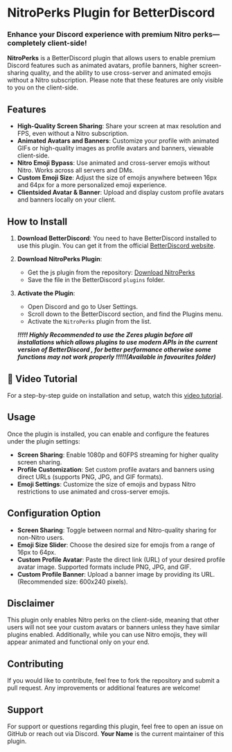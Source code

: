 # NitroPerks Plugin for BetterDiscord

### Enhance your Discord experience with premium Nitro perks—completely client-side!

**NitroPerks** is a BetterDiscord plugin that allows users to enable premium Discord features such as animated avatars, profile banners, higher screen-sharing quality, and the ability to use cross-server and animated emojis without a Nitro subscription. Please note that these features are only visible to you on the client-side.

## Features

- **High-Quality Screen Sharing**: Share your screen at max resolution and  FPS, even without a Nitro subscription.
- **Animated Avatars and Banners**: Customize your profile with animated GIFs or high-quality images as profile avatars and banners, viewable client-side.
- **Nitro Emoji Bypass**: Use animated and cross-server emojis without Nitro. Works across all servers and DMs.
- **Custom Emoji Size**: Adjust the size of emojis anywhere between 16px and 64px for a more personalized emoji experience.
- **Clientsided Avatar & Banner**: Upload and display custom profile avatars and banners locally on your client.

## How to Install

1. **Download BetterDiscord**: You need to have BetterDiscord installed to use this plugin. You can get it from the official [BetterDiscord website](https://betterdiscord.app/).
2. **Download NitroPerks Plugin**: 
   - Get the js  plugin from the repository: [Download NitroPerks](https://github.com/vishnu1100/BetterDiscordNitroPlugin/releases/tag/V2.0.0)
   - Save the file in the BetterDiscord `plugins` folder. 
3. **Activate the Plugin**:
   - Open Discord and go to User Settings.
   - Scroll down to the BetterDiscord section, and find the Plugins menu.
   - Activate the `NitroPerks` plugin from the list.

   ***!!!!! Highly Recommended to use the Zeres plugin  before all installations  which allows plugins to use modern APIs in the current version of BetterDiscord ,  for better performance otherwise some functions may not work properly !!!!!(Available in favourites folder)***



## 🎥 Video Tutorial

For a step-by-step guide on installation and setup, watch this [video tutorial](https://youtu.be/HoBTcEQcIoA).

## Usage

Once the plugin is installed, you can enable and configure the features under the plugin settings:
- **Screen Sharing**: Enable 1080p and 60FPS streaming for higher quality screen sharing.
- **Profile Customization**: Set custom profile avatars and banners using direct URLs (supports PNG, JPG, and GIF formats).
- **Emoji Settings**: Customize the size of emojis and bypass Nitro restrictions to use animated and cross-server emojis.

## Configuration Option

- **Screen Sharing**: Toggle between normal and Nitro-quality sharing for non-Nitro users.
- **Emoji Size Slider**: Choose the desired size for emojis from a range of 16px to 64px.
- **Custom Profile Avatar**: Paste the direct link (URL) of your desired profile avatar image. Supported formats include PNG, JPG, and GIF.
- **Custom Profile Banner**: Upload a banner image by providing its URL. (Recommended size: 600x240 pixels).

## Disclaimer

This plugin only enables Nitro perks on the client-side, meaning that other users will not see your custom avatars or banners unless they have similar plugins enabled. Additionally, while you can use Nitro emojis, they will appear animated and functional only on your end.

## Contributing

If you would like to contribute, feel free to fork the repository and submit a pull request. Any improvements or additional features are welcome!

## Support

For support or questions regarding this plugin, feel free to open an issue on GitHub or reach out via Discord. **Your Name** is the current maintainer of this plugin.
